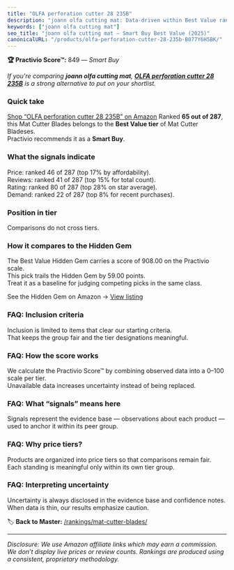```yaml
---
title: "OLFA perforation cutter 28 235B"
description: "joann olfa cutting mat: Data-driven within Best Value ranking using the Practivio Score™. Positioned by quality, value, demand, findability, momentum."
keywords: ["joann olfa cutting mat"]
seo_title: "joann olfa cutting mat — Smart Buy Best Value (2025)"
canonicalURL: "/products/olfa-perforation-cutter-28-235b-B077Y6H5BK/"
---
```


**🏆 Practivio Score™:** 849 — _Smart Buy_


*If you're comparing **joann olfa cutting mat**, **[OLFA perforation cutter 28 235B](https://www.amazon.com/dp/B077Y6H5BK?tag=practivio-20)** is a strong alternative to put on your shortlist.*
### Quick take
[Shop “OLFA perforation cutter 28 235B” on Amazon](https://www.amazon.com/dp/B077Y6H5BK?tag=practivio-20)
Ranked **65 out of 287**, this Mat Cutter Blades belongs to the **Best Value tier** of Mat Cutter Bladeses.  
Practivio recommends it as a **Smart Buy**.

### What the signals indicate
Price: ranked 46 of 287 (top 17% by affordability).  
Reviews: ranked 41 of 287 (top 15% for total count).  
Rating: ranked 80 of 287 (top 28% on star average).  
Demand: ranked 22 of 287 (top 8% for recent purchases).

### Position in tier
Comparisons do not cross tiers.

### How it compares to the Hidden Gem
The Best Value Hidden Gem carries a score of 908.00 on the Practivio scale.  
This pick trails the Hidden Gem by 59.00 points.  
Treat it as a baseline for judging competing picks in the same class.  

See the Hidden Gem on Amazon → [View listing](https://www.amazon.com/dp/B015W3AKDQ?tag=practivio-20)

### FAQ: Inclusion criteria
Inclusion is limited to items that clear our starting criteria.  
That keeps the group fair and the tier designations meaningful.

### FAQ: How the score works
We calculate the Practivio Score™ by combining observed data into a 0–100 scale per tier.  
Unavailable data increases uncertainty instead of being replaced.

### FAQ: What “signals” means here
Signals represent the evidence base — observations about each product — used to anchor it within its peer group.

### FAQ: Why price tiers?
Products are organized into price tiers so that comparisons remain fair.  
Each standing is meaningful only within its own tier group.

### FAQ: Interpreting uncertainty
Uncertainty is always disclosed in the evidence base and confidence notes.  
When data is thin, our results emphasize caution.


🏷️ **Back to Master:** [/rankings/mat-cutter-blades/](/rankings/mat-cutter-blades/)

---
_Disclosure: We use Amazon affiliate links which may earn a commission. We don’t display live prices or review counts. Rankings are produced using a consistent, proprietary methodology._
